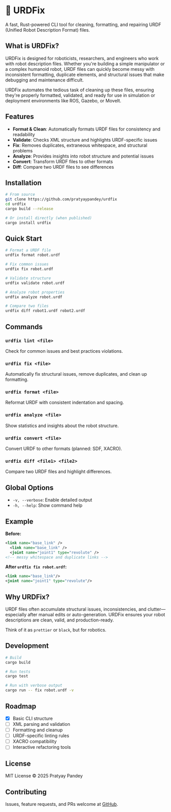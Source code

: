# 🦾 URDFix

A fast, Rust-powered CLI tool for cleaning, formatting, and repairing URDF (Unified Robot Description Format) files.

## What is URDFix?

URDFix is designed for roboticists, researchers, and engineers who work with robot description files. Whether you're building a simple manipulator or a complex humanoid robot, URDF files can quickly become messy with inconsistent formatting, duplicate elements, and structural issues that make debugging and maintenance difficult.

URDFix automates the tedious task of cleaning up these files, ensuring they're properly formatted, validated, and ready for use in simulation or deployment environments like ROS, Gazebo, or MoveIt.

## Features

- **Format & Clean**: Automatically formats URDF files for consistency and readability
- **Validate**: Checks XML structure and highlights URDF-specific issues  
- **Fix**: Removes duplicates, extraneous whitespace, and structural problems
- **Analyze**: Provides insights into robot structure and potential issues
- **Convert**: Transform URDF files to other formats
- **Diff**: Compare two URDF files to see differences

## Installation

```bash
# From source
git clone https://github.com/pratyaypandey/urdfix
cd urdfix
cargo build --release

# Or install directly (when published)
cargo install urdfix
```

## Quick Start

```bash
# Format a URDF file
urdfix format robot.urdf

# Fix common issues
urdfix fix robot.urdf

# Validate structure
urdfix validate robot.urdf

# Analyze robot properties
urdfix analyze robot.urdf

# Compare two files
urdfix diff robot1.urdf robot2.urdf
```

## Commands

### `urdfix lint <file>`
Check for common issues and best practices violations.

### `urdfix fix <file>`  
Automatically fix structural issues, remove duplicates, and clean up formatting.

### `urdfix format <file>`
Reformat URDF with consistent indentation and spacing.

### `urdfix analyze <file>`
Show statistics and insights about the robot structure.

### `urdfix convert <file>`
Convert URDF to other formats (planned: SDF, XACRO).

### `urdfix diff <file1> <file2>`
Compare two URDF files and highlight differences.

## Global Options

- `-v, --verbose`: Enable detailed output
- `-h, --help`: Show command help

## Example

**Before:**
```xml
<link name="base_link" />
  <link name="base_link" />
  <joint name="joint1" type="revolute" />
<!-- messy whitespace and duplicate links -->
```

**After `urdfix fix robot.urdf`:**
```xml
<link name="base_link"/>
<joint name="joint1" type="revolute"/>
```

## Why URDFix?

URDF files often accumulate structural issues, inconsistencies, and clutter—especially after manual edits or auto-generation. URDFix ensures your robot descriptions are clean, valid, and production-ready.

Think of it as `prettier` or `black`, but for robotics.

## Development

```bash
# Build
cargo build

# Run tests  
cargo test

# Run with verbose output
cargo run -- fix robot.urdf -v
```

## Roadmap

- [x] Basic CLI structure
- [ ] XML parsing and validation
- [ ] Formatting and cleanup
- [ ] URDF-specific linting rules
- [ ] XACRO compatibility
- [ ] Interactive refactoring tools

## License

MIT License © 2025 Pratyay Pandey

## Contributing

Issues, feature requests, and PRs welcome at [GitHub](https://github.com/pratyaypandey/urdfix). 